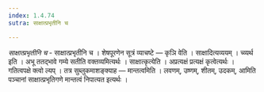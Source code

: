 ```yaml
---
index: 1.4.74
sutra: साक्षात्प्रभृतीनि च

---
```

_साक्षात्प्रभृतीनि च_ - साक्षात्प्रभृतीनि च । शेषपूरणेन सूत्रं व्याचष्टे — कृञि वेति । साक्षादित्यव्ययम् । च्व्यर्थ इति । अभू ततद्भावे गम्ये सतीति वक्तव्यमित्यर्थः । साक्षात्कृत्येति । अप्रत्यक्षं प्रत्यक्षं कृत्वेत्यर्थः । गतित्वपक्षे क्त्वो ल्यप् । तत्र सुब्लुकमाशङ्क्याह — मान्तत्वमिति । लवणम्, उष्णम्, शीतम्, उदकम्, आमिति पञ्चानां साक्षात्प्रभृतिगणे मान्तत्वं निपात्यत इत्यर्थः । 